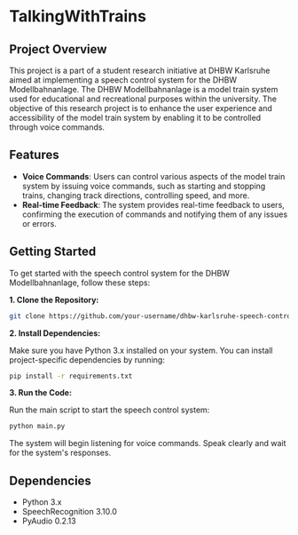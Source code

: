 # TalkingWithTrains

## Project Overview
This project is a part of a student research initiative at DHBW Karlsruhe aimed at implementing a speech control system for the DHBW Modellbahnanlage. The DHBW Modellbahnanlage is a model train system used for educational and recreational purposes within the university. The objective of this research project is to enhance the user experience and accessibility of the model train system by enabling it to be controlled through voice commands.

## Features
- **Voice Commands**: Users can control various aspects of the model train system by issuing voice commands, such as starting and stopping trains, changing track directions, controlling speed, and more.
- **Real-time Feedback**: The system provides real-time feedback to users, confirming the execution of commands and notifying them of any issues or errors.

## Getting Started
To get started with the speech control system for the DHBW Modellbahnanlage, follow these steps:

**1. Clone the Repository:**

```bash
git clone https://github.com/your-username/dhbw-karlsruhe-speech-control.git
```

**2. Install Dependencies:**

Make sure you have Python 3.x installed on your system. You can install project-specific dependencies by running:

```bash
pip install -r requirements.txt
```
**3. Run the Code:**

Run the main script to start the speech control system:

```bash
python main.py
```
The system will begin listening for voice commands. Speak clearly and wait for the system's responses.

## Dependencies
- Python 3.x
- SpeechRecognition 3.10.0
- PyAudio 0.2.13
